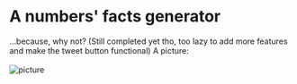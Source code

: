 # A numbers' facts generator
...because, why not? (Still completed yet tho, too lazy to add more features and make the tweet button functional)
A picture:<br><br>
![picture](https://github.com/xertendsz/number_facts/picture)